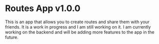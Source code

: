 # Routes App v1.0.0

This is an app that allows you to create routes and share them with your friends. It is a work in progress and I am still working on it. I am currently working on the backend and will be adding more features to the app in the future.